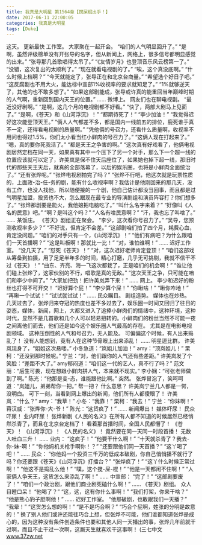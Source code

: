 ```yaml
---
title: 我真是大明星 第1564章【搅屎棍出手！】
date: 2017-06-11 22:00:05
categories: 我真是大明星
tags: [Duke]
---
```


这天。 更新最快
工作室。
大家聚在一起开会。
“咱们的人气明显回升了。”
“是啊，虽然评级榜单没有开张导的名字，但从新闻上，网络上，很多信号都明显感觉的出来。”
“张导那几首歌唱得太吊了。”
“《友情岁月》也登顶音乐风云榜第一了。”
“没错，这次复出的太顺利了。”
“现在就看电视剧的了。”
“唉，这个真没底啊。”
“什么时候上档啊？”
“今天就能定了，张导正在和北京台商量。”
“希望选个好日子吧。”
“这反腐剧也不用大火，能达标中宣部1%收视率的要求就知足了。”
“1%就够逆天了，其他的也不敢多想了。”
“如果这部剧能成，张导或许真的能重回当年巅峰时期的人气啊，重新回到国内天王的位置。”
……
微博上。
网友们也在聊电视剧。
“最近没好剧啊。”
“是啊，这几个月的电视剧都不好看。”
“快了，两部大剧马上见面了。”
“是啊，《苍天》和《山河浮沉》！”
“都期待死了！”
“李少加油！”
“我觉得迟好这次能登顶天王。”
“俩人人气都差不多，都是国内一线前五的排位，鹿死谁手真不一定，还得看电视剧的质量啊。”
“凭他俩的号召力，还看什么质量啊，收视率不用问也得过1.5%，你们太小看当红小鲜肉的号召力了。”
“这俩人现在打起来了。”
“嗯，真的要你死我活了。”
“都是天王之争害的啊。”
“这次真有好戏看了，他俩电视剧居然定档在同一天，如果真有其中一个压下了另一个对手，那么下一个超一线的位置应该就可以定了，许美岚是保不住天后座位了，如果她也掉下超一线，那旧时代的那些天王天后，就真的全部落幕了，以后的娱乐圈，也将是小鲜肉全面统治了。”
“还有张烨呢。”
“张烨电视剧拍完了吗？”
“张烨不行吧，他这次就是玩票性质的，上面政-治-任-务的剧，能有什么收视率啊？我估计是他刚回来的那几天，没有工作，也没人找他，所以随便接的一个剧，他自己估计都没当回事，而且都是过气明星加盟，投资也不大，怎么跟现在最专业的导演剧组和演员阵容打？你们想多了。”
“张烨那剧要是能火，我他娘把电脑吃了。”
“叫什么名字来着？”
“好像叫《人名的民意》吧。”
“啊？是叫这个吗？”
“人名有啥民意啊？”
“汗，我也忘了叫啥了。”
……
某饭庄。
《苍天》剧组正在聚会。
“李少，这次看你号召力了。”
“吴导，您预测收视率多少？”
“不好说，但肯定不会差。”
“这部剧咱们拍了四个月，耗费心血，肯定没问题。”
“咱们的对手只有一个，《山河浮沉》！”
“他们有病吧？为什么跟咱们一天首播啊？”
“这是叫板啊！那就比一比！”
“对，谁怕谁啊！”
……
迟好工作室。
“没几天了。”
“怼死《苍天》！”
“对，这次迟好老师肯定登顶！”
“咱们这部戏从筹备到拍摄，用了足足半年多的时间，精心打磨，几乎无可挑剔，我就不信干不过《苍天》！”
“曲东、齐亮、海一飞这次都栽了，正是咱们的机会啊！”
“谁让他们碰上张烨了，这家伙别的不行，唱歌是真的无敌。”
“这次天王之争，只可能在咱们和李少中间了。”
“大家加把劲！把许美岚弄下来！”
……
网上。
李少和迟好的粉丝也打得不可开交！
“迟好算个屁！”
“李少算个屎！”
“你瞅啥！”
“瞅你咋地！”
“再瞅一个试试！”
“试试就试试！”
……
民众瞩目。
剧组造势。
媒体也在炒热。
几天过去了，张烨归来夺冠的热度也差不多过去了，娱乐圈一时间又回归了往日的姿态，媒体，新闻，网上，大都又进入了追捧小鲜肉们的情绪中，这种环境，这种时代，显然不是几首歌和几个人可以轻易扭转的。小鲜肉们的粉丝当然不可能一夜之间离他们而去，他们还是如今这个娱乐圈人气最高的存在。
尤其是在电影电视剧领域。
这种压倒性的人气和号召力，无人能及。
可偏偏这个时候，有人出来捣乱了！
没有人能想到，竟有人在这种节骨眼上出来添乱！
……
明星逗比群。
许美岚现身了，“姐姐这次悬喽。”
小冬急道：“岚姐儿加油！”
amy：“顶岚姐儿！”
栗柯：“还没到那时候呢。”
宁兰：“对，他们跟你的人气还有些差距。”
许美岚发了个笑脸：“差距不大了。”
amy郁闷道：“咱们这一代的艺人，真不行了吗？”
范文丽：“后生可畏，现在想跟小鲜肉拼人气，本来就不现实。”
李小娴：“可张老师做到了啊。”
陈光：“他那是变-态，谁能跟他比啊。”
突然。
张烨冒泡了，笑呵呵道：“岚姐儿，弟弟帮你一把。”
帮一把？
什么意思？
许美岚宁兰几人都是一愕，没明白。
可下一刻，当看到网上爆出的新闻，他们所有人都傻眼了！
许美岚：“什么？”
amy：“我草！”
小冬：“我靠！”
栗柯：“我去！”
宁兰：“你妹啊！”
蒋汉威：“张烨你-大-爷！”
陈光：“这货疯了！”
……
新闻爆出！
媒体吓尿！
民众吓尿！
业内吓尿！
张烨新剧《人民的名义》在所有人都不知道的时候居然已经悄然杀青了，而且在北京台定档了！
看着那首播时间，全国人民都懵了！
《苍天》！
《山河浮沉》！
《人民的名义》！
竟然要在同一天同一时段首播！
无数人吐血三升！
……
业内：
“这疯子！”
“他要干什么啊！”
“十天就杀青了？我去-你-妹-啊！”
“你他妈机关枪手啊你！？”
“还要跟他们同一天首播？”
“这丫喝了吧！”
……
民众：
“你他妈一个投资三千万的低成本破剧，你自己悄悄播不就行了吗？你还要跟《苍天》《山河浮沉》打擂台？”
“张烨疯了！”
“这丫什么时候正常过啊！”
“他这不是捣乱么他！”
“噗，这个搅-屎-棍！”
“他是一天都闲不住啊！”
“人家俩人争天王，这货怎么来添乱了啊！”
……
中宣部：
“完了！”
“这部剧要废了！”
“咱们一个政治剧，跟他们商业剧死磕什么啊！”
……
《苍天》剧组。
众人目瞪口呆！
“他喝了？”
“这，这，这有你什么事啊！”
“我们打架，你来干啥？”
“他是熊心豹子胆啊他！”
……
迟好工作室。
“他那破剧，也敢跟我们一天播？”
“我晕！”
“这货怎么想的啊！”
“是不是巧合啊？”
“巧合个屁啊，姓张的分明是故意的！”
换了别人他们或许还能往巧合上想，但张烨不可能，他们谁都知道张烨是成心的，因为这种没有条件创造条件也要和其他人同一天播出的事，张烨几年前就干过啊，而且不止干过一次啊，这厮天生就喜欢干这事啊！
(三七中文 www.37zw.net